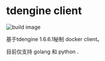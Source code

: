 # tdengine client 
![build image](https://github.com/beyoung/tdengine-client/workflows/build%20image/badge.svg)

基于tdengine 1.6.6.1秘制 docker client。

目前仅支持 golang 和 python .